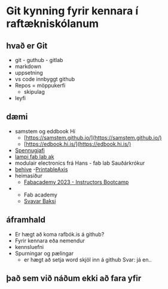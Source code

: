 # Git kynning fyrir kennara í raftækniskólanum

## hvað er Git

- git - guthub - gitlab
- markdown
- uppsetning
- vs code innbyggt github
- Repos = möppukerfi
	- skipulag
- leyfi

## dæmi

- samstem og eddbook Hí
	- [https://samstem.github.io/](https://samstem.github.io/)
 	- [https://edbook.hi.is/](https://edbook.hi.is/)
- [Spennugjafi](https://github.com/hanndoddi/spennugjafi_vgrt2)
- [lampi fab lab ak](https://github.com/hanndoddi/Lampi) 
- modulair electronics frá Hans - fab lab Sauðárkrókur
- [behive](https://gitlab.cba.mit.edu/quentinbolsee/beehive-axes/-/tree/main/parts?ref_type=heads)
	-[PrintableAxis](https://academany.fabcloud.io/fabacademy/2023/instructors-bootcamp/Projects/PrintableAxis/) 
- heimasíður
	- [Fabacademy 2023 - Instructors Bootcamp](https://academany.fabcloud.io/fabacademy/2023/instructors-bootcamp/)
 - - Fab academy
	- [Svavar Baksi](https://fabacademy.org/2023/labs/isafjordur/students/svavar-konradsson/)

## áframhald

- Er hægt að koma rafbók.is á github?
- Fyrir kennara eða nemendur
- kennsluefni
- Spurningar og pælingar
	- er hægt að setja word skjöl inn á github Svar: já en..


 ## það sem við náðum ekki að fara yfir
